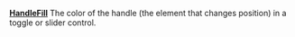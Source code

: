 [**HandleFill**](properties-fill.md) The color of the handle (the element that changes position) in a toggle or slider control.
